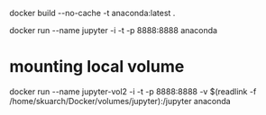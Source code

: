 docker build --no-cache -t anaconda:latest .

docker run --name jupyter -i -t -p 8888:8888 anaconda

# mounting local volume
docker run --name jupyter-vol2 -i -t -p 8888:8888 -v $(readlink -f /home/skuarch/Docker/volumes/jupyter):/jupyter anaconda
